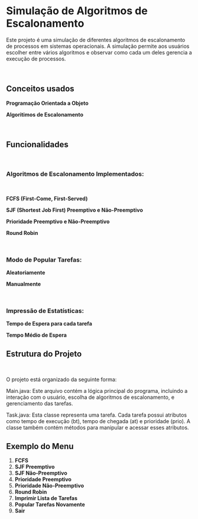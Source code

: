 # Simulação de Algoritmos de Escalonamento

Este projeto é uma simulação de diferentes algoritmos de escalonamento de processos em sistemas operacionais. A simulação permite aos usuários escolher entre vários algoritmos e observar como cada um deles gerencia a execução de processos.

<br>

## Conceitos usados

**Programação Orientada a Objeto**

**Algoritimos de Escalonamento**

<br>

## Funcionalidades

<br>

### Algoritmos de Escalonamento Implementados:

<br>

**FCFS (First-Come, First-Served)**

**SJF (Shortest Job First) Preemptivo e Não-Preemptivo**

**Prioridade Preemptivo e Não-Preemptivo**

**Round Robin**

<br>

### Modo de Popular Tarefas:

**Aleatoriamente**

**Manualmente**

<br>

### Impressão de Estatísticas:

**Tempo de Espera para cada tarefa**

**Tempo Médio de Espera**

## Estrutura do Projeto

<br>

O projeto está organizado da seguinte forma:

Main.java: Este arquivo contém a lógica principal do programa, incluindo a interação com o usuário, escolha de algoritmos de escalonamento, e gerenciamento das tarefas.

Task.java: Esta classe representa uma tarefa. Cada tarefa possui atributos como tempo de execução (bt), tempo de chegada (at) e prioridade (prio). A classe também contém métodos para manipular e acessar esses atributos.
<br>
## Exemplo do Menu

1. **FCFS**
2. **SJF Preemptivo**
3. **SJF Não-Preemptivo**
4. **Prioridade Preemptivo**
5. **Prioridade Não-Preemptivo**
6. **Round Robin**
7. **Imprimir Lista de Tarefas**
8. **Popular Tarefas Novamente**
9. **Sair**
